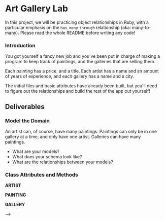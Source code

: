 # Art Gallery Lab

In this project, we will be practicing object relationships in Ruby, with a particular emphasis on the `has_many` `through` relationship (aka: many-to-many). Please read the whole README before writing any code!

### Introduction

You got yourself a fancy new job and you've been put in charge of making a program to keep track of paintings, and the galleries that are selling them.  

Each painting has a price, and a title.  Each artist has a name and an amount of years of experience, and each gallery has a name and a city.

The initial files and basic attributes have already been built, but you'll need to figure out the relationships and build the rest of the app out yourself!

## Deliverables

### Model the Domain

An artist can, of course, have many paintings. Paintings can only be in one gallery at a time, and only have one artist.  Galleries can have many paintings.

* What are your models?
* What does your schema look like?
* What are the relationships between your models?



### Class Attributes and Methods

**ARTIST**

  <!-- * `Artist.all`
    * Returns an `array` of all the artists -->
<!--
  * `Artist#paintings`
    * Returns an `array` all the paintings by an artist -->
<!--
  * `Artist#galleries`
    * Returns an `array` of all the galleries that an artist has paintings in -->
<!--
  * `Artist#cities`
    * Return an `array` of all cities that an artist has paintings in -->
<!--
  * `Artist.total_experience`
    * Returns an `integer` that is the total years of experience of all artists -->
<!--
  * `Artist.most_prolific`
    * Returns an `instance` of the artist with the highest amount of paintings per year of experience. -->
<!--
  * `Artist#create_painting`
    * Given the arguments of `title`, `price` and `gallery`, creates a new painting belonging to that artist -->

**PAINTING**

  <!-- * `Painting.all`
    * Returns an `array` of all the paintings -->

  <!-- * `Painting.total_price`
    * Returns an `integer` that is the total price of all paintings -->

**GALLERY**

  <!-- * `Gallery.all`
    <!-- * Returns an `array` of all the galleries -->

  <!-- * `Gallery#paintings`
    * Returns an `array` of all paintings in a gallery --> -->
<!--
  * `Gallery#artists`
    * Returns an `array` of all artists that have a painting in a gallery -->
<!--
  * `Gallery#artist_names`
    * Returns an `array` of the names of all artists that have a painting in a gallery -->

  <!-- * `Gallery#most_expensive_painting`
    * Returns an `instance` of the most expensive painting in a gallery -->
